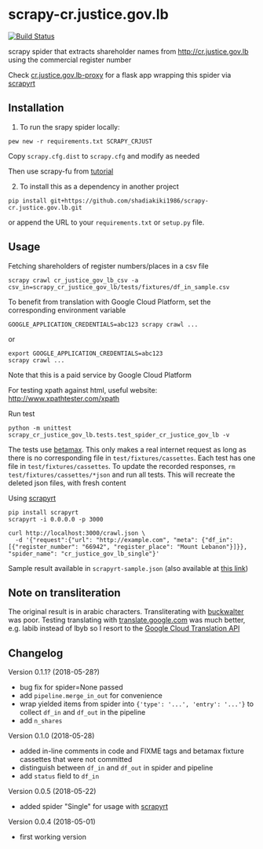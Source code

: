 # scrapy-cr.justice.gov.lb

[![Build Status](https://travis-ci.org/shadiakiki1986/scrapy-cr.justice.gov.lb.svg?branch=master)](https://travis-ci.org/shadiakiki1986/scrapy-cr.justice.gov.lb)

scrapy spider that extracts shareholder names from http://cr.justice.gov.lb using the commercial register number

Check [cr.justice.gov.lb-proxy](https://github.com/shadiakiki1986/cr.justice.gov.lb-proxy) for a flask app wrapping this spider via [scrapyrt](http://scrapyrt.readthedocs.io/)


## Installation

1. To run the srapy spider locally:

```
pew new -r requirements.txt SCRAPY_CRJUST
```

Copy `scrapy.cfg.dist` to `scrapy.cfg` and modify as needed

Then use scrapy-fu from [tutorial](https://doc.scrapy.org/en/latest/intro/tutorial.html)

2. To install this as a dependency in another project

```
pip install git+https://github.com/shadiakiki1986/scrapy-cr.justice.gov.lb.git
```

or append the URL to your `requirements.txt` or `setup.py` file.


## Usage

Fetching shareholders of register numbers/places in a csv file
```
scrapy crawl cr_justice_gov_lb_csv -a csv_in=scrapy_cr_justice_gov_lb/tests/fixtures/df_in_sample.csv
```

To benefit from translation with Google Cloud Platform, set the corresponding environment variable

```
GOOGLE_APPLICATION_CREDENTIALS=abc123 scrapy crawl ...
```
or
```
export GOOGLE_APPLICATION_CREDENTIALS=abc123
scrapy crawl ...
```

Note that this is a paid service by Google Cloud Platform


For testing xpath against html, useful website: http://www.xpathtester.com/xpath


Run test
```
python -m unittest scrapy_cr_justice_gov_lb.tests.test_spider_cr_justice_gov_lb -v
```

The tests use [betamax](http://betamax.readthedocs.io/).
This only makes a real internet request as long as there is no corresponding file in `test/fixtures/cassettes`.
Each test has one file in `test/fixtures/cassettes`.
To update the recorded responses, `rm test/fixtures/cassettes/*json` and run all tests.
This will recreate the deleted json files, with fresh content

Using [scrapyrt](http://scrapyrt.readthedocs.io/en/latest/api.html#)

```
pip install scrapyrt
scrapyrt -i 0.0.0.0 -p 3000

curl http://localhost:3000/crawl.json \
  -d '{"request":{"url": "http://example.com", "meta": {"df_in": [{"register_number": "66942", "register_place": "Mount Lebanon"}]}}, "spider_name": "cr_justice_gov_lb_single"}'
```

Sample result available in `scrapyrt-sample.json` (also available at [this link](https://s3-us-west-2.amazonaws.com/keras-models-factory/scrapy-crjusticegovlb-scrapyrt-sample.json))


## Note on transliteration

The original result is in arabic characters.
Transliterating with [buckwalter](https://github.com/shadiakiki1986/ocr-arabic/blob/master/transliterate.py) was poor.
Testing translating with [translate.google.com](https://translate.google.com) was much better,
e.g. labib instead of lbyb
so I resort to the [Google Cloud Translation API](https://cloud.google.com/translate/docs/translating-text#translate-translate-text-python)


## Changelog

Version 0.1.1? (2018-05-28?)
* bug fix for spider=None passed
* add `pipeline.merge_in_out` for convenience
* wrap yielded items from spider into `{'type': '...', 'entry': '...'}` to collect `df_in` and `df_out` in the pipeline
* add `n_shares`


Version 0.1.0 (2018-05-28)
* added in-line comments in code and FIXME tags and betamax fixture cassettes that were not committed
* distinguish between `df_in` and `df_out` in spider and pipeline
* add `status` field to `df_in`


Version 0.0.5 (2018-05-22)
* added spider "Single" for usage with [scrapyrt](http://scrapyrt.readthedocs.io/)


Version 0.0.4 (2018-05-01)
* first working version
